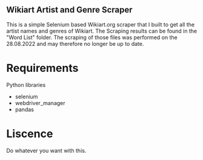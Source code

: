 ## Wikiart Artist and Genre Scraper

This is a simple Selenium based Wikiart.org scraper that I built to get all the artist names and genres of Wikiart. The Scraping results can be found in the "Word List" folder. The scraping of those files was performed on the 28.08.2022 and may therefore no longer be up to date. 

# Requirements

Python libraries

* selenium
* webdriver_manager
* pandas

# Liscence 

Do whatever you want with this.